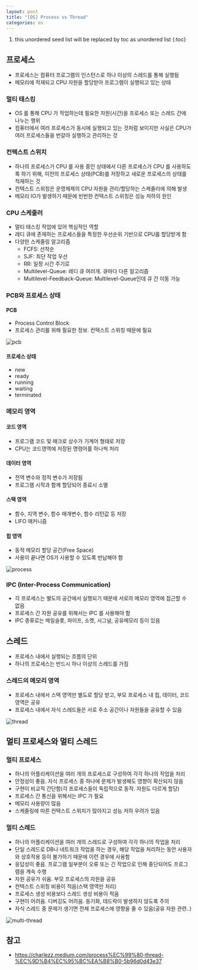 ```yaml
---
layout: post
title: "[OS] Process vs Thread"
categories: os
---
```


1. this unordered seed list will be replaced by toc as unordered list
{:toc}

## 프로세스

- 프로세스는 컴퓨터 프로그램의 인스턴스로 하나 이상의 스레드를 통해 실행됨
- 메모리에 적재되고 CPU 자원을 할당받아 프로그램이 실행되고 있는 상태

### 멀티 태스킹

- OS 를 통해 CPU 가 작업하는데 필요한 자원(시간)을 프로세스 또는 스레드 간에 나누는 행위
- 컴퓨터에서 여러 프로세스가 동시에 실행되고 있는 것처럼 보이지만 사실은 CPU가 여러 프로세스들을 번갈아 실행하고 관리하는 것

### 컨텍스트 스위치

- 하나의 프로세스가 CPU 를 사용 중인 상태에서 다른 프로세스가 CPU 를 사용하도록 하기 위해, 이전의 프로세스 상태(PCB)를 저장하고 새로운 프로세스의 상태를 적재하는 것
- 컨텍스트 스위칭은 운영체제의 CPU 자원을 관리/할당하는 스케줄러에 의해 발생
- 메모리 IO가 발생하기 때문에 빈번한 컨텍스트 스위칭은 성능 저하의 원인

### CPU 스케줄러

- 멀티 태스킹 작업에 있어 핵심적인 역할
- 레디 큐에 존재하는 프로세스들을 특정한 우선순위 기반으로 CPU를 할당받게 함
- 다양한 스케줄링 알고리즘
	- FCFS: 선착순
	- SJF: 최단 작업 우선
	- RR: 일정 시간 주기로
	- Multilevel-Queue: 레디 큐 여러개. 큐마다 다른 알고리즘
	- Multilevel-Feedback-Queue: Multilevel-Queue인데 큐 간 이동 가능

### PCB와 프로세스 상태

#### PCB

- Process Control Block
- 프로세스 관리를 위해 필요한 정보. 컨텍스트 스위칭 때문에 필요

![pcb](/assets/img/pcb.png)

#### 프로세스 상태

- new
- ready
- running
- waiting
- terminated

### 메모리 영역

#### 코드 영역

- 프로그램 코드 및 매크로 상수가 기계어 형태로 저장
- CPU는 코드영역에 저장된 명령어를 하나씩 처리

#### 데이터 영역

- 전역 변수와 정적 변수가 저장됨
- 프로그램 시작과 함께 할당되어 종료시 소멸

#### 스택 영역

- 함수, 지역 변수, 함수 매개변수, 함수 리턴값 등 저장
- LIFO 매커니즘

#### 힙 영역

- 동적 메모리 할당 공간(Free Space)
- 사용이 끝나면 OS가 사용할 수 있도록 반납해야 함

![process](/assets/img/process.png)

### IPC (Inter-Process Communication)

- 각 프로세스는 별도의 공간에서 실행되기 때문에 서로의 메모리 영역에 접근할 수 없음
- 프로세스 간 자원 공유를 위해서는 IPC 를 사용해야 함
- IPC 종류로는 메일슬롯, 파이프, 소켓, 시그널, 공유메모리 등이 있음

## 스레드

- 프로세스 내에서 실행되는 흐름의 단위
- 하나의 프로세스는 반드시 하나 이상의 스레드를 가짐

### 스레드의 메모리 영역

- 프로세스 내에서 스택 영역만 별도로 할당 받고, 부모 프로세스 내 힙, 데이터, 코드 영역은 공유
- 프로세스 내에서 자식 스레드들은 서로 주소 공간이나 자원들을 공유할 수 있음

![thread](/assets/img/thread.png)

## 멀티 프로세스와 멀티 스레드

### 멀티 프로세스

- 하나의 어플리케이션을 여러 개의 프로세스로 구성하여 각각 하나의 작업을 처리
- 안정성이 좋음. 자식 프로세스 중 하나에 문제가 발생해도 영향이 확산되지 않음
- 구현이 비교적 간단함(각 프로세스들이 독립적으로 동작. 자원도 다르게 할당)
- 프로세스 간 통신을 위해서는 IPC 가 필요
- 메모리 사용량이 많음
- 스케줄링에 따른 컨텍스트 스위치가 많아지고 성능 저하 우려가 있음

### 멀티 스레드

- 하나의 어플리케이션을 여러 개의 스레드로 구성하여 각각 하나의 작업을 처리
- 단일 스레드로 DB나 네트워크 작업을 하는 경우, 해당 작업을 처리하는 동안 사용자와 상호작용 등이 불가하기 때문에 이런 경우에 사용함
- 응답성이 좋음. 프로그램 일부분이 오류 또는 긴 작업으로 인해 중단되어도 프로그램을 계속 수행
- 자원 공유가 쉬움. 부모 프로세스의 자원을 공유
- 컨텍스트 스위칭 비용이 적음(스택 영역만 처리)
- 프로세스 생성 비용보다 스레드 생성 비용이 적음
- 구현이 어려움. 디버깅도 어려움. 동기화, 데드락이 발생하지 않도록 주의
- 자식 스레드 중 문제가 생기면 전체 프로세스에 영향을 줄 수 있음(공유 자원 관련..)

![multi-thread](/assets/img/multi-thread.png)

## 참고

- <https://charlezz.medium.com/process%EC%99%80-thread-%EC%9D%B4%EC%95%BC%EA%B8%B0-5b96d0d43e37>